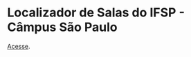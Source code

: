 # Localizador de Salas do IFSP - Câmpus São Paulo

[Acesse](https://carlos-aurelio.github.io/ifsp-spo-mapa/mapa.html).

